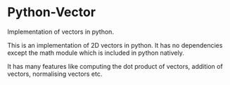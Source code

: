 # Python-Vector
Implementation of vectors in python.

This is an implementation of 2D vectors in python. It has no dependencies except the math module which is included in python natively.

It has many features like computing the dot product of vectors, addition of vectors, normalising vectors etc.
